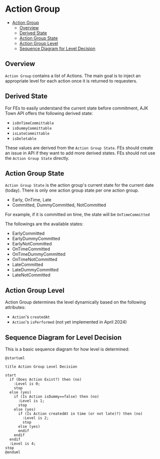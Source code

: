 # Action Group


<!-- TOC -->

- [Action Group](#action-group)
  - [Overview](#overview)
  - [Derived State](#derived-state)
  - [Action Group State](#action-group-state)
  - [Action Group Level](#action-group-level)
  - [Sequence Diagram for Level Decision](#sequence-diagram-for-level-decision)

<!-- /TOC -->

## Overview

`Action Group` contains a list of Actions. The main goal is to inject an appropriate level for each action once it is returned to requesters.

## Derived State
For FEs to easily understand the current state before commitment, AJK Town API offers the following derived state:
- `isOnTimeCommittable`
- `isDummyCommittable`
- `isLateCommittable`
- `isDeletable`

These values are derived from the `Action Group State`. FEs should create an issue in API if they want to add more derived states. FEs should not use the `Action Group State` directly.

## Action Group State
`Action Group State` is the action group's current state for the current date (today). There is only one action group state per one action group.


- Early, OnTime, Late
- Committed, DummyCommitted, NotCommitted

For example, if it is committed on time, the state will be `OnTimeCommitted`

The followings are the available states:
- EarlyCommitted
- EarlyDummyCommitted
- EarlyNotCommitted
- OnTimeCommitted
- OnTimeDummyCommitted
- OnTimeNotCommitted
- LateCommitted
- LateDummyCommitted
- LateNotCommitted

## Action Group Level

Action Group determines the level dynamically based on the following attributes:
- `Action`'s `createdAt`
- `Action`'s `isPerformed` (not yet implemented in April 2024)

## Sequence Diagram for Level Decision
This is a basic sequence diagram for how level is determined:
```plantuml
@startuml

title Action Group Level Decision

start
  if (Does Action Exist?) then (no)
    :Level is 0;
    stop
  else (yes)
    if (Is Action isDummy==false) then (no)
      :Level is 1;
      stop
    else (yes)
      if (Is Action createdAt in time (or not late)?) then (no)
        :Level is 2;
        stop
      else (yes)
      endif
    endif
  endif
  :Level is 4;
stop
@enduml
```
